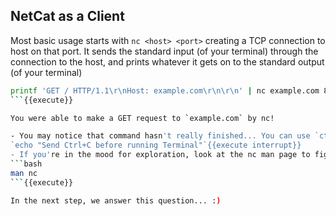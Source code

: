 ## NetCat as a Client
Most basic usage starts with `nc <host> <port>` creating a TCP connection to host on that port. It sends the standard input (of your terminal) through the connection to the host, and prints whatever it gets on to the standard output (of your terminal) 


```bash
printf 'GET / HTTP/1.1\r\nHost: example.com\r\n\r\n' | nc example.com 80 
```{{execute}}

You were able to make a GET request to `example.com` by nc!

- You may notice that command hasn't really finished... You can use `ctrl + C` to kill the current command, but may want to think about why is this the case.
`echo "Send Ctrl+C before running Terminal"`{{execute interrupt}}
- If you're in the mood for exploration, look at the nc man page to figure out how to solve it.
```bash
man nc
```{{execute}}

In the next step, we answer this question... :) 